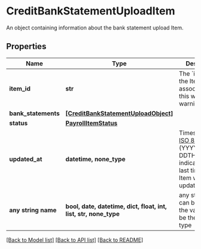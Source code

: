 # CreditBankStatementUploadItem

An object containing information about the bank statement upload Item.

## Properties
Name | Type | Description | Notes
------------ | ------------- | ------------- | -------------
**item_id** | **str** | The &#x60;item_id&#x60; of the Item associated with this webhook, warning, or error | 
**bank_statements** | [**[CreditBankStatementUploadObject]**](CreditBankStatementUploadObject.md) |  | 
**status** | [**PayrollItemStatus**](PayrollItemStatus.md) |  | 
**updated_at** | **datetime, none_type** | Timestamp in [ISO 8601](https://wikipedia.org/wiki/ISO_8601) format (YYYY-MM-DDTHH:mm:ssZ) indicating the last time that the Item was updated. | 
**any string name** | **bool, date, datetime, dict, float, int, list, str, none_type** | any string name can be used but the value must be the correct type | [optional]

[[Back to Model list]](../README.md#documentation-for-models) [[Back to API list]](../README.md#documentation-for-api-endpoints) [[Back to README]](../README.md)


